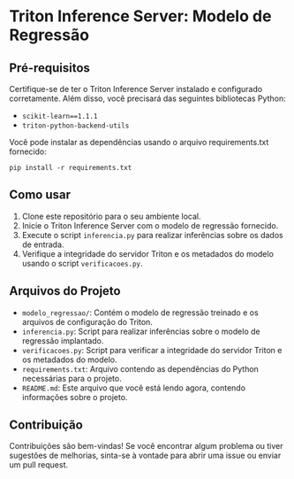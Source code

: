# Triton Inference Server: Modelo de Regressão

## Pré-requisitos

Certifique-se de ter o Triton Inference Server instalado e configurado corretamente. Além disso, você precisará das seguintes bibliotecas Python:

- `scikit-learn==1.1.1`
- `triton-python-backend-utils`

Você pode instalar as dependências usando o arquivo requirements.txt fornecido:

`pip install -r requirements.txt`


## Como usar

1. Clone este repositório para o seu ambiente local.
2. Inicie o Triton Inference Server com o modelo de regressão fornecido.
3. Execute o script `inferencia.py` para realizar inferências sobre os dados de entrada.
4. Verifique a integridade do servidor Triton e os metadados do modelo usando o script `verificacoes.py`.

## Arquivos do Projeto

- `modelo_regressao/`: Contém o modelo de regressão treinado e os arquivos de configuração do Triton.
- `inferencia.py`: Script para realizar inferências sobre o modelo de regressão implantado.
- `verificacoes.py`: Script para verificar a integridade do servidor Triton e os metadados do modelo.
- `requirements.txt`: Arquivo contendo as dependências do Python necessárias para o projeto.
- `README.md`: Este arquivo que você está lendo agora, contendo informações sobre o projeto.

## Contribuição

Contribuições são bem-vindas! Se você encontrar algum problema ou tiver sugestões de melhorias, sinta-se à vontade para abrir uma issue ou enviar um pull request.
